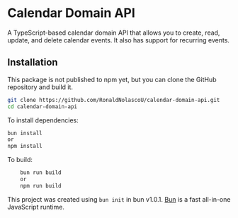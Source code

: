 # Calendar Domain API

A TypeScript-based calendar domain API that allows you to create, read, update, and delete calendar events. It also has support for recurring events.

## Installation

This package is not published to npm yet, but you can clone the GitHub repository and build it.

```bash
git clone https://github.com/RonaldNolascoU/calendar-domain-api.git
cd calendar-domain-api
```

To install dependencies:

```bash
bun install
or
npm install
```

To build:

```bash
    bun run build
    or
    npm run build
```

This project was created using `bun init` in bun v1.0.1. [Bun](https://bun.sh) is a fast all-in-one JavaScript runtime.
